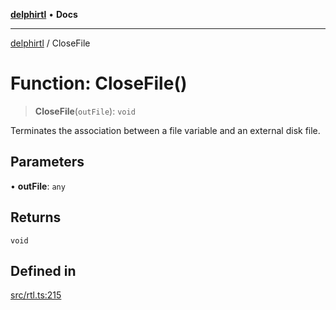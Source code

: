 [**delphirtl**](../README.md) • **Docs**

***

[delphirtl](../globals.md) / CloseFile

# Function: CloseFile()

> **CloseFile**(`outFile`): `void`

Terminates the association between a file variable and an external disk file.

## Parameters

• **outFile**: `any`

## Returns

`void`

## Defined in

[src/rtl.ts:215](https://github.com/chuacw/delphirtl/blob/01752da42abbae178d000244800240d96a86d86e/src/rtl.ts#L215)
